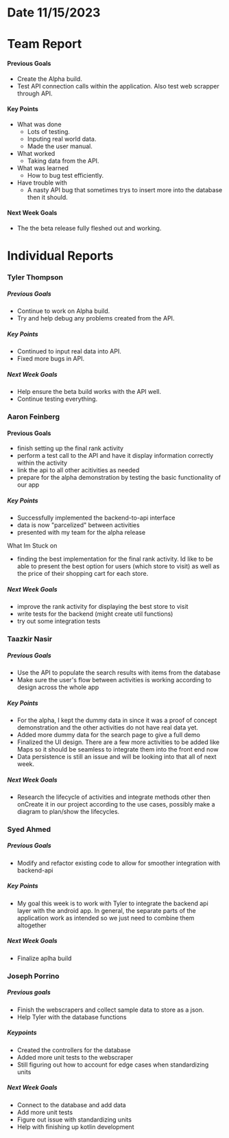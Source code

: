 # Date 11/15/2023
# Team Report

#### Previous Goals
- Create the Alpha build.
- Test API connection calls within the application. Also test web scrapper through API.
#### Key Points
- What was done
  - Lots of testing.
  - Inputing real world data.
  - Made the user manual.
- What worked
  - Taking data from the API.
- What was learned
  - How to bug test efficiently.
- Have trouble with
  - A nasty API bug that sometimes trys to insert more into the database then it should.

#### Next Week Goals
- The the beta release fully fleshed out and working.


# Individual Reports

### Tyler Thompson
##### Previous Goals
- Continue to work on Alpha build.
- Try and help debug any problems created from the API.
##### Key Points
- Continued to input real data into API.
- Fixed more bugs in API.
##### Next Week Goals
- Help ensure the beta build works with the API well.
- Continue testing everything.
  
### Aaron Feinberg
#### Previous Goals
- finish setting up the final rank activity
- perform a test call to the API and have it display information correctly within the activity
- link the api to all other acitivities as needed
- prepare for the alpha demonstration by testing the basic functionality of our app 
  
##### Key Points
- Successfully implemented the backend-to-api interface
- data is now "parcelized" between activities
- presented with my team for the alpha release

What Im Stuck on
- finding the best implementation for the final rank activity. Id like to be able to present the best option for users (which store to visit) as well as the price of their shopping cart for each store. 

##### Next Week Goals
- improve the rank activity for displaying the best store to visit
- write tests for the backend (might create util functions)
- try out some integration tests 

### Taazkir Nasir
##### Previous Goals
- Use the API to populate the search results with items from the database 
- Make sure the user's flow between activities is working according to design across the whole app

##### Key Points
- For the alpha, I kept the dummy data in since it was a proof of concept demonstration and the other activities do not have real data yet. 
- Added more dummy data for the search page to give a full demo
- Finalized the UI design. There are a few more activities to be added like Maps so it should be seamless to integrate them into the front end now
- Data persistence is still an issue and will be looking into that all of next week.
##### Next Week Goals
- Research the lifecycle of activities and integrate methods other then onCreate it in our project according to the use cases, possibly make a diagram to plan/show the lifecycles.

### Syed Ahmed
##### Previous Goals
- Modify and refactor existing code to allow for smoother integration with backend-api

##### Key Points
- My goal this week is to work with Tyler to integrate the backend api layer with the android app. In general, the separate parts of the application work as intended so we just need to combine them altogether

##### Next Week Goals
- Finalize aplha build

### Joseph Porrino
##### Previous goals
- Finish the webscrapers and collect sample data to store as a json.
- Help Tyler with the database functions
##### Keypoints
- Created the controllers for the database
- Added more unit tests to the webscraper
- Still figuring out how to account for edge cases when standardizing units
##### Next Week Goals
- Connect to the database and add data
- Add more unit tests
- Figure out issue with standardizing units
- Help with finishing up kotlin development
